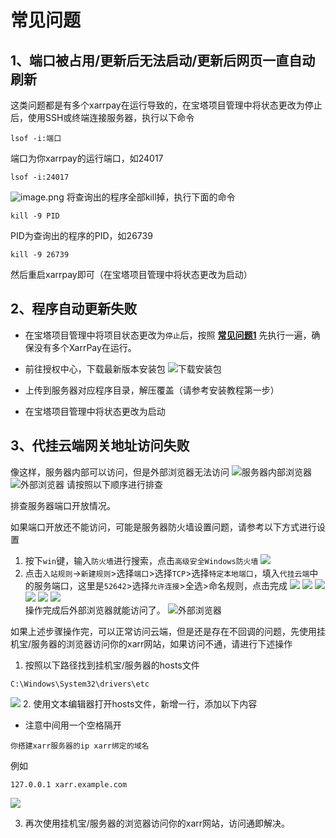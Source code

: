 # 常见问题
## 1、端口被占用/更新后无法启动/更新后网页一直自动刷新
这类问题都是有多个xarrpay在运行导致的，在宝塔项目管理中将状态更改为停止后，使用SSH或终端连接服务器，执行以下命令
```shell
lsof -i:端口
```
端口为你xarrpay的运行端口，如24017
```shell
lsof -i:24017
```
![image.png](https://s2.loli.net/2024/07/25/8CSK3c7vXtZ5zVr.png)
将查询出的程序全部kill掉，执行下面的命令
```shell
kill -9 PID
```
PID为查询出的程序的PID，如26739
```shell
kill -9 26739
```
然后重启xarrpay即可（在宝塔项目管理中将状态更改为启动）

## 2、程序自动更新失败

- 在宝塔项目管理中将项目状态更改为`停止`后，按照 [**常见问题1**](#1端口被占用更新后无法启动更新后网页一直自动刷新) 先执行一遍，确保没有多个XarrPay在运行。

- 前往授权中心，下载最新版本安装包
![下载安装包](https://s2.loli.net/2024/03/30/Ft5jkfGbu7diyzI.png)
- 上传到服务器对应程序目录，解压覆盖（请参考安装教程第一步）

- 在宝塔项目管理中将状态更改为启动

## 3、代挂云端网关地址访问失败
像这样，服务器内部可以访问，但是外部浏览器无法访问
![服务器内部浏览器](https://s2.loli.net/2025/01/18/lJWBZkmNd2fx1zy.png)
![外部浏览器](https://s2.loli.net/2025/01/18/ThIy8voBMW1pU3q.png)
请按照以下顺序进行排查

排查服务器端口开放情况。

如果端口开放还不能访问，可能是服务器防火墙设置问题，请参考以下方式进行设置
1. 按下`win`键，输入`防火墙`进行搜索，点击`高级安全Windows防火墙`
![](https://s2.loli.net/2025/01/18/FRDTKGtWyB5r6vV.png)
2. 点击`入站规则`->`新建规则`>选择`端口`>选择`TCP`>选择`特定本地端口`，填入`代挂云端`中的服务端口，这里是`52642`>选择`允许连接`>全选>命名规则，点击完成
![](https://s2.loli.net/2025/01/18/JePQscqoKS1yXv3.png)
![](https://s2.loli.net/2025/01/18/KqH8e3XGbUWadMs.png)
![](https://s2.loli.net/2025/01/18/sFMKpt9PDCQNXZa.png)
![](https://s2.loli.net/2025/01/18/wm6FIKhcr91bTk4.png)
![](https://s2.loli.net/2025/01/18/iacEz9KgLSRWUqd.png)
![](https://s2.loli.net/2025/01/18/thEqUNIcyzw9buG.png)   
操作完成后外部浏览器就能访问了。
![外部浏览器](https://s2.loli.net/2025/01/18/OdMwq9WVKR4xDvy.png)


如果上述步骤操作完，可以正常访问云端，但是还是存在不回调的问题，先使用挂机宝/服务器的浏览器访问你的xarr网站，如果访问不通，请进行下述操作
1. 按照以下路径找到挂机宝/服务器的hosts文件
```
C:\Windows\System32\drivers\etc
```
![](https://s2.loli.net/2025/03/02/J8mSLTz3Ho2IUX9.png)
2. 使用文本编辑器打开hosts文件，新增一行，添加以下内容
- 注意中间用一个空格隔开
```
你搭建xarr服务器的ip xarr绑定的域名
```
例如
```
127.0.0.1 xarr.example.com
```
![](https://s2.loli.net/2025/03/02/XQwSh7sqZiYVWIa.png)

3. 再次使用挂机宝/服务器的浏览器访问你的xarr网站，访问通即解决。